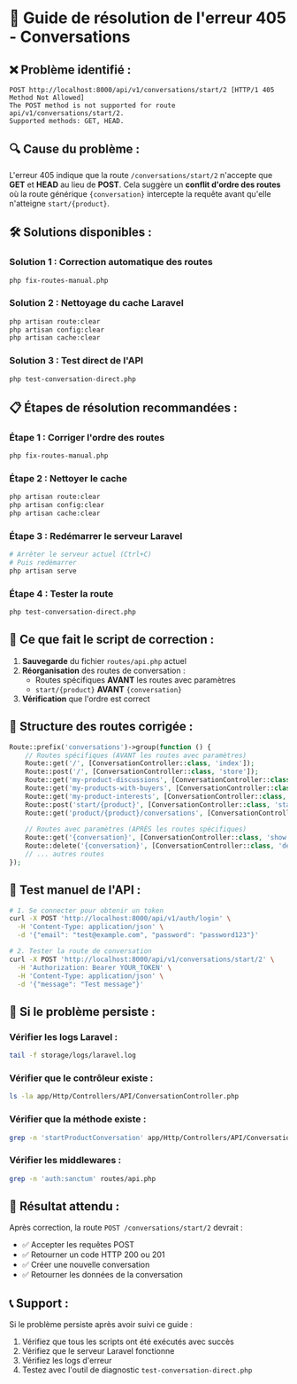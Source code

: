 # 🚨 Guide de résolution de l'erreur 405 - Conversations

## ❌ **Problème identifié :**
```
POST http://localhost:8000/api/v1/conversations/start/2 [HTTP/1 405 Method Not Allowed]
The POST method is not supported for route api/v1/conversations/start/2. 
Supported methods: GET, HEAD.
```

## 🔍 **Cause du problème :**
L'erreur 405 indique que la route `/conversations/start/2` n'accepte que **GET** et **HEAD** au lieu de **POST**. Cela suggère un **conflit d'ordre des routes** où la route générique `{conversation}` intercepte la requête avant qu'elle n'atteigne `start/{product}`.

## 🛠️ **Solutions disponibles :**

### **Solution 1 : Correction automatique des routes**
```bash
php fix-routes-manual.php
```

### **Solution 2 : Nettoyage du cache Laravel**
```bash
php artisan route:clear
php artisan config:clear
php artisan cache:clear
```

### **Solution 3 : Test direct de l'API**
```bash
php test-conversation-direct.php
```

## 📋 **Étapes de résolution recommandées :**

### **Étape 1 : Corriger l'ordre des routes**
```bash
php fix-routes-manual.php
```

### **Étape 2 : Nettoyer le cache**
```bash
php artisan route:clear
php artisan config:clear
php artisan cache:clear
```

### **Étape 3 : Redémarrer le serveur Laravel**
```bash
# Arrêter le serveur actuel (Ctrl+C)
# Puis redémarrer
php artisan serve
```

### **Étape 4 : Tester la route**
```bash
php test-conversation-direct.php
```

## 🔧 **Ce que fait le script de correction :**

1. **Sauvegarde** du fichier `routes/api.php` actuel
2. **Réorganisation** des routes de conversation :
   - Routes spécifiques **AVANT** les routes avec paramètres
   - `start/{product}` **AVANT** `{conversation}`
3. **Vérification** que l'ordre est correct

## 📝 **Structure des routes corrigée :**

```php
Route::prefix('conversations')->group(function () {
    // Routes spécifiques (AVANT les routes avec paramètres)
    Route::get('/', [ConversationController::class, 'index']);
    Route::post('/', [ConversationController::class, 'store']);
    Route::get('my-product-discussions', [ConversationController::class, 'myProductDiscussions']);
    Route::get('my-products-with-buyers', [ConversationController::class, 'myProductsWithBuyers']);
    Route::get('my-product-interests', [ConversationController::class, 'myProductInterests']);
    Route::post('start/{product}', [ConversationController::class, 'startProductConversation']); // ✅ AVANT
    Route::get('product/{product}/conversations', [ConversationController::class, 'getProductConversations']);
    
    // Routes avec paramètres (APRÈS les routes spécifiques)
    Route::get('{conversation}', [ConversationController::class, 'show']); // ✅ APRÈS
    Route::delete('{conversation}', [ConversationController::class, 'destroy']);
    // ... autres routes
});
```

## 🧪 **Test manuel de l'API :**

```bash
# 1. Se connecter pour obtenir un token
curl -X POST 'http://localhost:8000/api/v1/auth/login' \
  -H 'Content-Type: application/json' \
  -d '{"email": "test@example.com", "password": "password123"}'

# 2. Tester la route de conversation
curl -X POST 'http://localhost:8000/api/v1/conversations/start/2' \
  -H 'Authorization: Bearer YOUR_TOKEN' \
  -H 'Content-Type: application/json' \
  -d '{"message": "Test message"}'
```

## 🚨 **Si le problème persiste :**

### **Vérifier les logs Laravel :**
```bash
tail -f storage/logs/laravel.log
```

### **Vérifier que le contrôleur existe :**
```bash
ls -la app/Http/Controllers/API/ConversationController.php
```

### **Vérifier que la méthode existe :**
```bash
grep -n 'startProductConversation' app/Http/Controllers/API/ConversationController.php
```

### **Vérifier les middlewares :**
```bash
grep -n 'auth:sanctum' routes/api.php
```

## 🎯 **Résultat attendu :**

Après correction, la route `POST /conversations/start/2` devrait :
- ✅ Accepter les requêtes POST
- ✅ Retourner un code HTTP 200 ou 201
- ✅ Créer une nouvelle conversation
- ✅ Retourner les données de la conversation

## 📞 **Support :**

Si le problème persiste après avoir suivi ce guide :
1. Vérifiez que tous les scripts ont été exécutés avec succès
2. Vérifiez que le serveur Laravel fonctionne
3. Vérifiez les logs d'erreur
4. Testez avec l'outil de diagnostic `test-conversation-direct.php`

